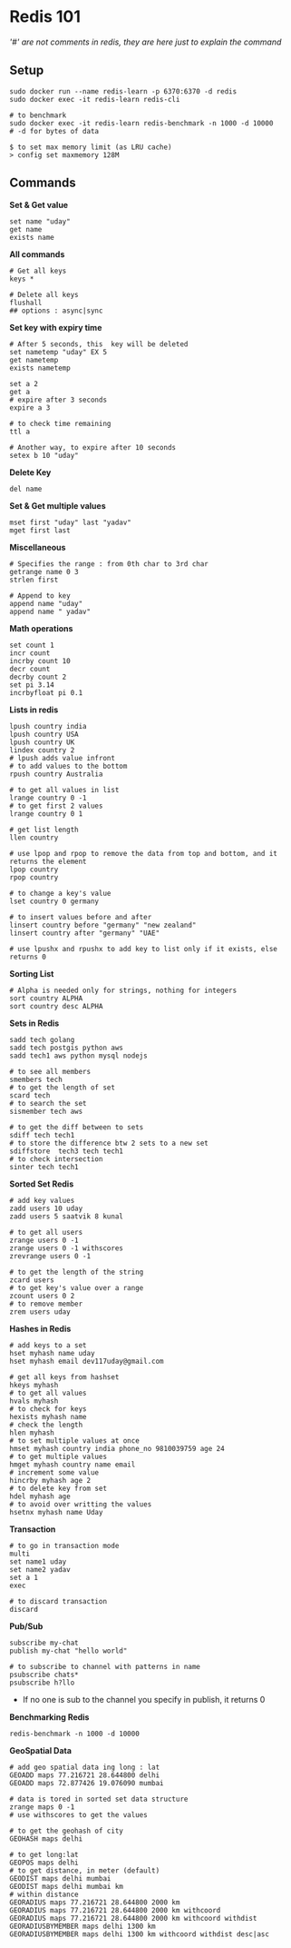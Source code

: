 # Redis 101

_'#' are not comments in redis, they are here just to explain the command_

## Setup

```
sudo docker run --name redis-learn -p 6370:6370 -d redis 
sudo docker exec -it redis-learn redis-cli

# to benchmark
sudo docker exec -it redis-learn redis-benchmark -n 1000 -d 10000
# -d for bytes of data

$ to set max memory limit (as LRU cache)
> config set maxmemory 128M
```

## Commands

**Set & Get value**

```
set name "uday"
get name
exists name
```

**All commands**

```
# Get all keys
keys *

# Delete all keys
flushall 
## options : async|sync
```



**Set key with expiry time**

```
# After 5 seconds, this  key will be deleted
set nametemp "uday" EX 5
get nametemp
exists nametemp

set a 2
get a
# expire after 3 seconds
expire a 3

# to check time remaining 
ttl a

# Another way, to expire after 10 seconds
setex b 10 "uday"
```

**Delete Key**

```
del name
```

**Set & Get multiple values**

```
mset first "uday" last "yadav"
mget first last
```

**Miscellaneous**

```
# Specifies the range : from 0th char to 3rd char
getrange name 0 3
strlen first

# Append to key
append name "uday"
append name " yadav"
```

**Math operations**

```
set count 1
incr count
incrby count 10
decr count 
decrby count 2
set pi 3.14
incrbyfloat pi 0.1
```

**Lists in redis**

```
lpush country india
lpush country USA
lpush country UK
lindex country 2
# lpush adds value infront
# to add values to the bottom
rpush country Australia

# to get all values in list
lrange country 0 -1
# to get first 2 values
lrange country 0 1

# get list length
llen country

# use lpop and rpop to remove the data from top and bottom, and it returns the element
lpop country
rpop country

# to change a key's value
lset country 0 germany

# to insert values before and after 
linsert country before "germany" "new zealand"
linsert country after "germany" "UAE"

# use lpushx and rpushx to add key to list only if it exists, else returns 0
```

**Sorting List**

```
# Alpha is needed only for strings, nothing for integers
sort country ALPHA
sort country desc ALPHA
```

**Sets in Redis**

```
sadd tech golang
sadd tech postgis python aws
sadd tech1 aws python mysql nodejs

# to see all members
smembers tech
# to get the length of set
scard tech
# to search the set
sismember tech aws

# to get the diff between to sets
sdiff tech tech1
# to store the difference btw 2 sets to a new set 
sdiffstore 	tech3 tech tech1
# to check intersection
sinter tech tech1
```

**Sorted Set Redis**

```
# add key values
zadd users 10 uday
zadd users 5 saatvik 8 kunal

# to get all users
zrange users 0 -1
zrange users 0 -1 withscores
zrevrange users 0 -1

# to get the length of the string
zcard users
# to get key's value over a range
zcount users 0 2
# to remove member
zrem users uday
```

**Hashes in Redis**

```
# add keys to a set
hset myhash name uday
hset myhash email dev117uday@gmail.com

# get all keys from hashset
hkeys myhash
# to get all values
hvals myhash
# to check for keys 
hexists myhash name
# check the length	
hlen myhash
# to set multiple values at once
hmset myhash country india phone_no 9810039759 age 24
# to get multiple values
hmget myhash country name email
# increment some value
hincrby myhash age 2
# to delete key from set
hdel myhash age
# to avoid over writting the values
hsetnx myhash name Uday
```

**Transaction**

```
# to go in transaction mode
multi
set name1 uday
set name2 yadav
set a 1
exec

# to discard transaction
discard
```

**Pub/Sub**

```
subscribe my-chat
publish my-chat "hello world"

# to subscribe to channel with patterns in name
psubscribe chats*
psubscribe h?llo
```

- If no one is sub to the channel you specify in publish, it returns 0

**Benchmarking Redis**

```
redis-benchmark -n 1000 -d 10000
```

**GeoSpatial Data**

```
# add geo spatial data ing long : lat
GEOADD maps 77.216721 28.644800 delhi
GEOADD maps 72.877426 19.076090 mumbai

# data is tored in sorted set data structure
zrange maps 0 -1
# use withscores to get the values

# to get the geohash of city
GEOHASH maps delhi

# to get long:lat
GEOPOS maps delhi
# to get distance, in meter (default)
GEODIST maps delhi mumbai
GEODIST maps delhi mumbai km
# within distance
GEORADIUS maps 77.216721 28.644800 2000 km
GEORADIUS maps 77.216721 28.644800 2000 km withcoord
GEORADIUS maps 77.216721 28.644800 2000 km withcoord withdist
GEORADIUSBYMEMBER maps delhi 1300 km
GEORADIUSBYMEMBER maps delhi 1300 km withcoord withdist desc|asc
```

